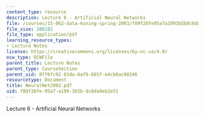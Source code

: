 ```yaml
---
content_type: resource
description: Lecture 6 - Artificial Neural Networks
file: /courses/15-062-data-mining-spring-2003/f89f20fe95a7a1993b5b8c6da9eb2e51_NeuralNet2002.pdf
file_size: 200182
file_type: application/pdf
learning_resource_types:
- Lecture Notes
license: https://creativecommons.org/licenses/by-nc-sa/4.0/
ocw_type: OCWFile
parent_title: Lecture Notes
parent_type: CourseSection
parent_uid: 07f6fc92-83da-6af9-685f-e4cb0ac80346
resourcetype: Document
title: NeuralNet2002.pdf
uid: f89f20fe-95a7-a199-3b5b-8c6da9eb2e51
---
```

Lecture 6 - Artificial Neural Networks